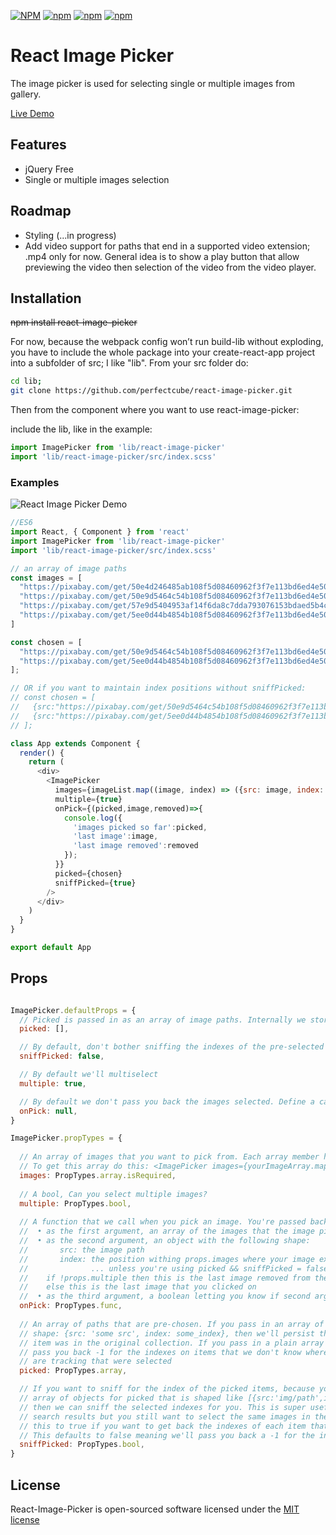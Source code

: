 [![NPM](https://img.shields.io/npm/v/react-image-picker.svg)](https://www.npmjs.com/package/react-image-picker)
[![npm](https://img.shields.io/npm/dt/react-image-picker.svg)](https://www.npmjs.com/package/react-image-picker)
[![npm](https://img.shields.io/npm/dm/react-image-picker.svg)](https://www.npmjs.com/package/react-image-picker)
[![npm](https://img.shields.io/npm/l/react-image-picker.svg)](http://opensource.org/licenses/MIT)

# React Image Picker
The image picker is used for selecting single or multiple images from gallery.

[Live Demo](https://bagongkia.github.io/react-image-picker/)

## Features
- jQuery Free
- Single or multiple images selection

## Roadmap
- Styling (...in progress)
- Add video support for paths that end in a supported video extension; .mp4 only for now. General idea is to show a play button that allow previewing the video then selection of the video from the video player.

## Installation
~~npm install react-image-picker~~

For now, because the webpack config won’t run build-lib without exploding, you have to include the whole package into your create-react-app project into a subfolder of src; I like "lib". From your src folder do:

```bash
cd lib;
git clone https://github.com/perfectcube/react-image-picker.git
```

Then from the component where you want to use react-image-picker:

include the lib, like in the example:

```javascript
import ImagePicker from 'lib/react-image-picker'
import 'lib/react-image-picker/src/index.scss'
```

### Examples

![React Image Picker Demo](https://raw.githubusercontent.com/bagongkia/react-image-picker/master/docs/img/react-image-picker-demo.jpg)

```javascript
//ES6
import React, { Component } from 'react'
import ImagePicker from 'lib/react-image-picker'
import 'lib/react-image-picker/src/index.scss'

// an array of image paths
const images = [
  "https://pixabay.com/get/50e4d246485ab108f5d08460962f3f7e113bd6ed4e50744f702a7ed6924cc5_1280.jpg",
  "https://pixabay.com/get/50e9d5464c54b108f5d08460962f3f7e113bd6ed4e50744f702a7ed6924cc5_1280.jpg",  
  "https://pixabay.com/get/57e9d5404953af14f6da8c7dda793076153bdaed5b4c704c732a7ed19548c458_1280.jpg",
  "https://pixabay.com/get/5ee0d44b4854b108f5d08460962f3f7e113bd6ed4e50744f702a7ed6924cc5_1280.jpg",
]

const chosen = [  
  "https://pixabay.com/get/50e9d5464c54b108f5d08460962f3f7e113bd6ed4e50744f702a7ed6924cc5_1280.jpg",
  "https://pixabay.com/get/5ee0d44b4854b108f5d08460962f3f7e113bd6ed4e50744f702a7ed6924cc5_1280.jpg",
];

// OR if you want to maintain index positions without sniffPicked:
// const chosen = [  
//   {src:"https://pixabay.com/get/50e9d5464c54b108f5d08460962f3f7e113bd6ed4e50744f702a7ed6924cc5_1280.jpg",index:1},
//   {src:"https://pixabay.com/get/5ee0d44b4854b108f5d08460962f3f7e113bd6ed4e50744f702a7ed6924cc5_1280.jpg", index:3},
// ];

class App extends Component {
  render() {
    return (
      <div>
        <ImagePicker
          images={imageList.map((image, index) => ({src: image, index: index}))}
          multiple={true}
          onPick={(picked,image,removed)=>{
            console.log({
              'images picked so far':picked,
              'last image':image,
              'last image removed':removed
            });
          }}
          picked={chosen}
          sniffPicked={true}
        />
      </div>
    )
  }
}

export default App
```

## Props

```javascript

ImagePicker.defaultProps = {
  // Picked is passed in as an array of image paths. Internally we store this in an immutable Map()
  picked: [],

  // By default, don't bother sniffing the indexes of the pre-selected items in picked from the images array
  sniffPicked: false,

  // By default we'll multiselect
  multiple: true,

  // By default we don't pass you back the images selected. Define a callback if you want to get a list of what's been picked so far.
  onPick: null,
}

ImagePicker.propTypes = {
  
  // An array of images that you want to pick from. Each array member has this shape: {src: 'some src', index: some_index}.
  // To get this array do this: <ImagePicker images={yourImageArray.map((image, index) => ({src: image, index: index}))}
  images: PropTypes.array.isRequired,
  
  // A bool, Can you select multiple images?
  multiple: PropTypes.bool,
  
  // A function that we call when you pick an image. You're passed back:
  //  • as the first argument, an array of the images that the image picker has chosen so far
  //  • as the second argument, an object with the following shape:
  //       src: the image path
  //       index: the position withing props.images where your image exists
  //              ... unless you're using picked && sniffPicked = false then you get -1
  //    if !props.multiple then this is the last image removed from the list
  //    else this is the last image that you clicked on
  //  • as the third argument, a boolean letting you know if second argument was removed from the list
  onPick: PropTypes.func,
  
  // An array of paths that are pre-chosen. If you pass in an array of objects, each with this
  // shape: {src: 'some src', index: some_index}, then we'll persist the index where the chosen
  // item was in the original collection. If you pass in a plain array of source paths then we'll
  // pass you back -1 for the indexes on items that we don't know where they came from, even if we
  // are tracking that were selected
  picked: PropTypes.array,

  // If you want to sniff for the index of the picked items, because you don't want to pass in an
  // array of objects for picked that is shaped like [{src:'img/path',index:n},{src:'img2/path',index:x}]
  // then we can sniff the selected indexes for you. This is super useful if the indexes change in
  // search results but you still want to select the same images in the refined search results. Set
  // this to true if you want to get back the indexes of each item that we select.
  // This defaults to false meaning we'll pass you back a -1 for the index of the picked items.
  sniffPicked: PropTypes.bool,
}

```

## License

React-Image-Picker is open-sourced software licensed under the [MIT license](http://opensource.org/licenses/MIT)
